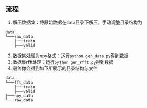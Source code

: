 ## 流程

1. 解压数据集：将原始数据在`data`目录下解压，手动调整目录结构为
```
data
└───raw_data
    ├───train
    ├───valid

```
2. 数据集处理为npy格式：运行`python gen_data.py`得到数据
3. 数据集rfft处理：运行`python gen_rfft.py`得到数据
3. 最终你会得到如下所展示的目录结构与文件
```
data
└───fft_data
    ├───train
    ├───valid
├───npy_data
└───raw_data
```